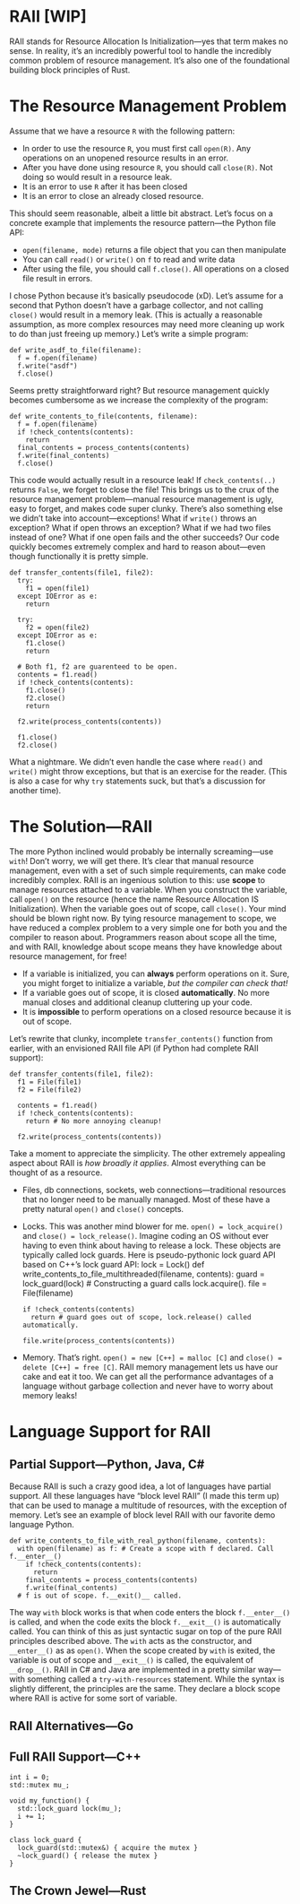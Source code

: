 # RAII [WIP]
RAII stands for Resource Allocation Is Initialization—yes that term makes no sense. In reality, it’s an incredibly powerful tool to handle the incredibly common problem of resource management. It’s also one of the foundational building block principles of Rust.

# The Resource Management Problem

Assume that we have a resource `R` with the following pattern:

- In order to use the resource `R`, you must first call `open(R)`. Any operations on an unopened resource results in an error.
- After you have done using resource `R`, you should call `close(R)`. Not doing so would result in a resource leak.
- It is an error to use `R` after it has been closed
- It is an error to close an already closed resource.

This should seem reasonable, albeit a little bit abstract. Let’s focus on a concrete example that implements the resource pattern—the Python file API:

- `open(filename, mode)` returns a file object that you can then manipulate
- You can call `read()` or `write()` on `f` to read and write data
- After using the file, you should call `f.close()`. All operations on a closed file result in errors.

I chose Python because it’s basically pseudocode (xD). Let’s assume for a second that Python doesn’t have a garbage collector, and not calling `close()` would result in a memory leak. (This is actually a reasonable assumption, as more complex resources may need more cleaning up work to do than just freeing up memory.) Let’s write a simple program:

    def write_asdf_to_file(filename):
      f = f.open(filename)
      f.write("asdf")
      f.close()

Seems pretty straightforward right? But resource management quickly becomes cumbersome as we increase the complexity of the program:

    def write_contents_to_file(contents, filename):
      f = f.open(filename)
      if !check_contents(contents):
        return
      final_contents = process_contents(contents)
      f.write(final_contents)
      f.close()

This code would actually result in a resource leak! If `check_contents(..)` returns `False`, we forget to close the file! This brings us to the crux of the resource management problem—manual resource management is ugly, easy to forget, and makes code super clunky. There’s also something else we didn’t take into account—exceptions! What if `write()` throws an exception? What if open throws an exception? What if we had two files instead of one? What if one open fails and the other succeeds? Our code quickly becomes extremely complex and hard to reason about—even though functionally it is pretty simple.

    def transfer_contents(file1, file2):
      try:
        f1 = open(file1)
      except IOError as e:
        return
    
      try:
        f2 = open(file2)
      except IOError as e:
        f1.close()
        return
    
      # Both f1, f2 are guarenteed to be open.
      contents = f1.read()
      if !check_contents(contents):
        f1.close()
        f2.close()
        return
    
      f2.write(process_contents(contents))
    
      f1.close()
      f2.close()

What a nightmare. We didn’t even handle the case where `read()` and `write()` might throw exceptions, but that is an exercise for the reader. (This is also a case for why `try` statements suck, but that’s a discussion for another time).

# The Solution—RAII

The more Python inclined would probably be internally screaming—use `with`! Don’t worry, we will get there. 
It’s clear that manual resource management, even with a set of such simple requirements, can make code incredibly complex. RAII is an ingenious solution to this: use **scope** to manage resources attached to a variable. When you construct the variable, call `open()` on the resource (hence the name Resource Allocation IS Initialization). When the variable goes out of scope, call `close()`. Your mind should be blown right now. By tying resource management to scope, we have reduced a complex problem to a very simple one for both you and the compiler to reason about. Programmers reason about scope all the time, and with RAII, knowledge about scope means they have knowledge about resource management, for free!

- If a variable is initialized, you can **always** perform operations on it. Sure, you might forget to initialize a variable, *but the compiler can check that!*
- If a variable goes out of scope, it is closed **automatically**. No more manual closes and additional cleanup cluttering up your code.
- It is **impossible** to perform operations on a closed resource because it is out of scope.

Let’s rewrite that clunky, incomplete `transfer_contents()` function from earlier, with an envisioned RAII file API (if Python had complete RAII support):

    def transfer_contents(file1, file2):
      f1 = File(file1)
      f2 = File(file2)
    
      contents = f1.read()
      if !check_contents(contents):
        return # No more annoying cleanup!
    
      f2.write(process_contents(contents))

Take a moment to appreciate the simplicity. 
The other extremely appealing aspect about RAII is *how broadly it applies*. Almost everything can be thought of as a resource.

- Files, db connections, sockets, web connections—traditional resources that no longer need to be manually managed. Most of these have a pretty natural `open()` and `close()` concepts.
- Locks. This was another mind blower for me. `open() = lock_acquire()` and `close() = lock_release()`. Imagine coding an OS without ever having to even think about having to release a lock. These objects are typically called lock guards. Here is pseudo-pythonic lock guard API based on C++’s lock guard API:
    lock = Lock()
    def write_contents_to_file_multithreaded(filename, contents):
      guard = lock_guard(lock) # Constructing a guard calls lock.acquire().
      file = File(filename)
    
      if !check_contents(contents)
        return # guard goes out of scope, lock.release() called automatically.
    
      file.write(process_contents(contents))
- Memory. That’s right. `open() = new [C++] = malloc [C]` and `close() = delete [C++] = free [C]`. RAII memory management lets us have our cake and eat it too. We can get all the performance advantages of a language without garbage collection and never have to worry about memory leaks! 
# Language Support for RAII
## Partial Support—Python, Java, C#

Because RAII is such a crazy good idea, a lot of languages have partial support. All these languages have “block level RAII” (I made this term up) that can be used to manage a multitude of resources, with the exception of memory. Let’s see an example of block level RAII with our favorite demo language Python. 

    def write_contents_to_file_with_real_python(filename, contents):
      with open(filename) as f: # Create a scope with f declared. Call f.__enter__()
        if !check_contents(contents):
          return
        final_contents = process_contents(contents)
        f.write(final_contents)
      # f is out of scope. f.__exit()__ called.

The way `with` block works is that when code enters the block `f.__enter__()` is called, and when the code exits the block `f.__exit__()` is automatically called. You can think of this as just syntactic sugar on top of the pure RAII principles described above. The `with` acts as the constructor, and `__enter__()` as as `open()`. When the scope created by `with` is exited, the variable is out of scope and `__exit__()` is called, the equivalent of `__drop__()`. 
RAII in C# and Java are implemented in a pretty similar way—with something called a `try-with-resources` statement. While the syntax is slightly different, the principles are the same. They declare a block scope where RAII is active for some sort of variable.

## RAII Alternatives—Go


## Full RAII Support—C++
    int i = 0;
    std::mutex mu_;
    
    void my_function() {
      std::lock_guard lock(mu_);
      i += 1;
    }
    
    class lock_guard {
      lock_guard(std::mutex&) { acquire the mutex }
      ~lock_guard() { release the mutex }
    }
## The Crown Jewel—Rust

